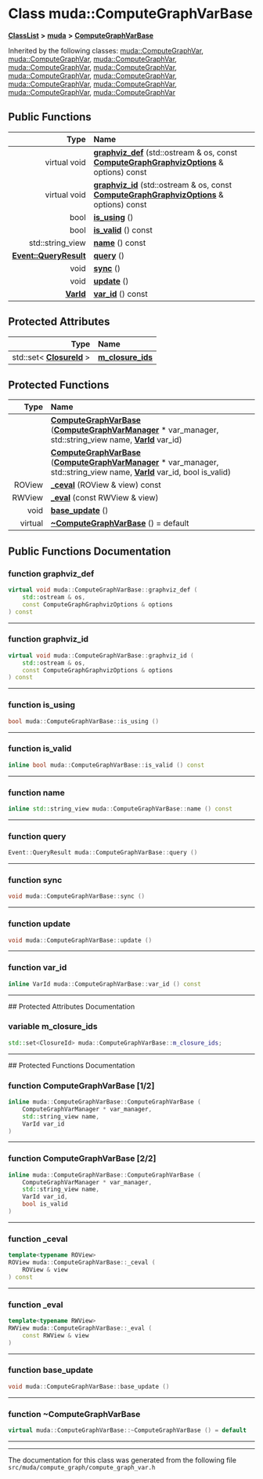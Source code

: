 

# Class muda::ComputeGraphVarBase



[**ClassList**](annotated.md) **>** [**muda**](namespacemuda.md) **>** [**ComputeGraphVarBase**](classmuda_1_1_compute_graph_var_base.md)










Inherited by the following classes: [muda::ComputeGraphVar](classmuda_1_1_compute_graph_var.md),  [muda::ComputeGraphVar](classmuda_1_1_compute_graph_var.md),  [muda::ComputeGraphVar](classmuda_1_1_compute_graph_var.md),  [muda::ComputeGraphVar](classmuda_1_1_compute_graph_var.md),  [muda::ComputeGraphVar](classmuda_1_1_compute_graph_var.md),  [muda::ComputeGraphVar](classmuda_1_1_compute_graph_var.md),  [muda::ComputeGraphVar](classmuda_1_1_compute_graph_var.md),  [muda::ComputeGraphVar](classmuda_1_1_compute_graph_var.md),  [muda::ComputeGraphVar](classmuda_1_1_compute_graph_var.md),  [muda::ComputeGraphVar](classmuda_1_1_compute_graph_var.md),  [muda::ComputeGraphVar](classmuda_1_1_compute_graph_var.md)
































## Public Functions

| Type | Name |
| ---: | :--- |
| virtual void | [**graphviz\_def**](#function-graphviz_def) (std::ostream & os, const [**ComputeGraphGraphvizOptions**](classmuda_1_1_compute_graph_graphviz_options.md) & options) const<br> |
| virtual void | [**graphviz\_id**](#function-graphviz_id) (std::ostream & os, const [**ComputeGraphGraphvizOptions**](classmuda_1_1_compute_graph_graphviz_options.md) & options) const<br> |
|  bool | [**is\_using**](#function-is_using) () <br> |
|  bool | [**is\_valid**](#function-is_valid) () const<br> |
|  std::string\_view | [**name**](#function-name) () const<br> |
|  [**Event::QueryResult**](classmuda_1_1_event.md#enum-queryresult) | [**query**](#function-query) () <br> |
|  void | [**sync**](#function-sync) () <br> |
|  void | [**update**](#function-update) () <br> |
|  [**VarId**](classmuda_1_1_var_id.md) | [**var\_id**](#function-var_id) () const<br> |








## Protected Attributes

| Type | Name |
| ---: | :--- |
|  std::set&lt; [**ClosureId**](classmuda_1_1_closure_id.md) &gt; | [**m\_closure\_ids**](#variable-m_closure_ids)  <br> |
















## Protected Functions

| Type | Name |
| ---: | :--- |
|   | [**ComputeGraphVarBase**](#function-computegraphvarbase-12) ([**ComputeGraphVarManager**](classmuda_1_1_compute_graph_var_manager.md) \* var\_manager, std::string\_view name, [**VarId**](classmuda_1_1_var_id.md) var\_id) <br> |
|   | [**ComputeGraphVarBase**](#function-computegraphvarbase-22) ([**ComputeGraphVarManager**](classmuda_1_1_compute_graph_var_manager.md) \* var\_manager, std::string\_view name, [**VarId**](classmuda_1_1_var_id.md) var\_id, bool is\_valid) <br> |
|  ROView | [**\_ceval**](#function-_ceval) (ROView & view) const<br> |
|  RWView | [**\_eval**](#function-_eval) (const RWView & view) <br> |
|  void | [**base\_update**](#function-base_update) () <br> |
| virtual  | [**~ComputeGraphVarBase**](#function-computegraphvarbase) () = default<br> |




## Public Functions Documentation




### function graphviz\_def 

```C++
virtual void muda::ComputeGraphVarBase::graphviz_def (
    std::ostream & os,
    const ComputeGraphGraphvizOptions & options
) const
```




<hr>



### function graphviz\_id 

```C++
virtual void muda::ComputeGraphVarBase::graphviz_id (
    std::ostream & os,
    const ComputeGraphGraphvizOptions & options
) const
```




<hr>



### function is\_using 

```C++
bool muda::ComputeGraphVarBase::is_using () 
```




<hr>



### function is\_valid 

```C++
inline bool muda::ComputeGraphVarBase::is_valid () const
```




<hr>



### function name 

```C++
inline std::string_view muda::ComputeGraphVarBase::name () const
```




<hr>



### function query 

```C++
Event::QueryResult muda::ComputeGraphVarBase::query () 
```




<hr>



### function sync 

```C++
void muda::ComputeGraphVarBase::sync () 
```




<hr>



### function update 

```C++
void muda::ComputeGraphVarBase::update () 
```




<hr>



### function var\_id 

```C++
inline VarId muda::ComputeGraphVarBase::var_id () const
```




<hr>
## Protected Attributes Documentation




### variable m\_closure\_ids 

```C++
std::set<ClosureId> muda::ComputeGraphVarBase::m_closure_ids;
```




<hr>
## Protected Functions Documentation




### function ComputeGraphVarBase [1/2]

```C++
inline muda::ComputeGraphVarBase::ComputeGraphVarBase (
    ComputeGraphVarManager * var_manager,
    std::string_view name,
    VarId var_id
) 
```




<hr>



### function ComputeGraphVarBase [2/2]

```C++
inline muda::ComputeGraphVarBase::ComputeGraphVarBase (
    ComputeGraphVarManager * var_manager,
    std::string_view name,
    VarId var_id,
    bool is_valid
) 
```




<hr>



### function \_ceval 

```C++
template<typename ROView>
ROView muda::ComputeGraphVarBase::_ceval (
    ROView & view
) const
```




<hr>



### function \_eval 

```C++
template<typename RWView>
RWView muda::ComputeGraphVarBase::_eval (
    const RWView & view
) 
```




<hr>



### function base\_update 

```C++
void muda::ComputeGraphVarBase::base_update () 
```




<hr>



### function ~ComputeGraphVarBase 

```C++
virtual muda::ComputeGraphVarBase::~ComputeGraphVarBase () = default
```




<hr>

------------------------------
The documentation for this class was generated from the following file `src/muda/compute_graph/compute_graph_var.h`

